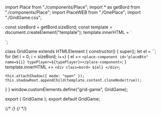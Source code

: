 import Place from "./components/Place";
import * as getBord from "./components/Place";
import PlaceWEB from "./OnePlace";
import "./GridGame.css";

const sizeBord = getBord.sizeBord;
const template = document.createElement("template");
template.innerHTML = `
<style>
 .body {
  margin: auto;
  width: 310px;
  height: 310px;
  display: grid;
  grid-template-columns: repeat(3, 100px); 
  grid-template-rows: repeat(3, 1fr);
  column-gap: 5px;
  row-gap: 5px;
  align-items: start;
  background-color: white;
}
  }
</style> `;

class GridGame extends HTMLElement {
  constructor() {
    super();
    let el = ``;
    for (let i = 0; i < sizeBord; i++) {
      el += `<place-component id="placeBtn" name=${i} typePlayer=${typePlayer}></place-component>`;
    }
    template.innerHTML += `<div class=bord> ${el} </div>`;

    this.attachShadow({ mode: "open" });
    this.shadowRoot.appendChild(template.content.cloneNode(true));
  }
}
window.customElements.define("grid-game", GridGame);

export { GridGame };
export default GridGame;









































  {/* <Place name="0" player={typePlayer} />
        <Place name="1" player={typePlayer} />
        <Place name="2" player={typePlayer} />
        <Place name="3" player={typePlayer} />
        <Place name="4" player={typePlayer} />
        <Place name="5" player={typePlayer} />
        <Place name="6" player={typePlayer} />
        <Place name="7" player={typePlayer} />
        <Place name="8" player={typePlayer} /> */}
        {/* <Place name="9" player={typePlayer} />
        <Place name="10" player={typePlayer} />
        <Place name="11" player={typePlayer} />
        <Place name="12" player={typePlayer} />
        <Place name="13" player={typePlayer} />
        <Place name="14" player={typePlayer} />
        <Place name="15" player={typePlayer} /> */}
        
        
        
        
        
        
        
        
        
        
        
        
        
        
        

